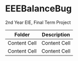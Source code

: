 # EEEBalanceBug
2nd Year EIE, Final Term Project

| Folder  | Description |
| ------------- | ------------- |
| Content Cell  | Content Cell  |
| Content Cell  | Content Cell  |
